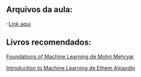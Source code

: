 ## Arquivos da aula:
-[Link aqui](https://drive.google.com/drive/folders/1Rfu_9-UhtoUASY40rYd1YWlPWqFEqcBL)

## Livros recomendados:

[Foundations of Machine Learning de Mohri Mehryar](https://amzn.to/4cZkQJN)

[Introduction to Machine Learning de Ethem Alpaydin](https://amzn.to/43KsZ0h)
